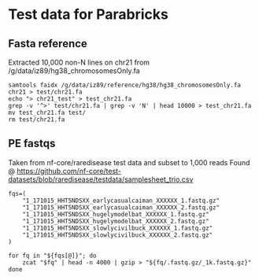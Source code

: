 # Test data for Parabricks 

## Fasta reference 
Extracted 10,000 non-N lines on chr21 from /g/data/iz89/hg38_chromosomesOnly.fa 

```
samtools faidx /g/data/iz89/reference/hg38/hg38_chromosomesOnly.fa chr21 > test/chr21.fa
echo "> chr21_test" > test_chr21.fa
grep -v '^>' test/chr21.fa | grep -v 'N' | head 10000 > test_chr21.fa
mv test_chr21.fa test/
rm test/chr21.fa
```

## PE fastqs
Taken from nf-core/raredisease test data and subset to 1,000 reads 
Found @ https://github.com/nf-core/test-datasets/blob/raredisease/testdata/samplesheet_trio.csv
```
fqs=(
    "1_171015_HHT5NDSXX_earlycasualcaiman_XXXXXX_1.fastq.gz"
    "1_171015_HHT5NDSXX_earlycasualcaiman_XXXXXX_2.fastq.gz"
    "1_171015_HHT5NDSXX_hugelymodelbat_XXXXXX_1.fastq.gz"
    "1_171015_HHT5NDSXX_hugelymodelbat_XXXXXX_2.fastq.gz"
    "1_171015_HHT5NDSXX_slowlycivilbuck_XXXXXX_1.fastq.gz"
    "1_171015_HHT5NDSXX_slowlycivilbuck_XXXXXX_2.fastq.gz"
)

for fq in "${fqs[@]}"; do
    zcat "$fq" | head -n 4000 | gzip > "${fq/.fastq.gz/_1k.fastq.gz}"
done
```
